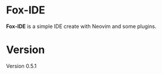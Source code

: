 # Fox-IDE

__Fox-IDE__ is a simple IDE create with Neovim and some plugins.

# Version

Version 0.5.1
